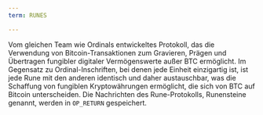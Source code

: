 ```yaml
---
term: RUNES

---
```

Vom gleichen Team wie Ordinals entwickeltes Protokoll, das die Verwendung von Bitcoin-Transaktionen zum Gravieren, Prägen und Übertragen fungibler digitaler Vermögenswerte außer BTC ermöglicht. Im Gegensatz zu Ordinal-Inschriften, bei denen jede Einheit einzigartig ist, ist jede Rune mit den anderen identisch und daher austauschbar, was die Schaffung von fungiblen Kryptowährungen ermöglicht, die sich von BTC auf Bitcoin unterscheiden. Die Nachrichten des Rune-Protokolls, Runensteine genannt, werden in `OP_RETURN` gespeichert.